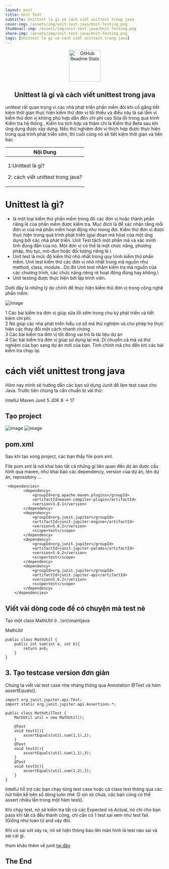 ```yaml
---
layout: post
title: Unit Test
subtitle: Unittest là gì và cách viết unittest trong java
cover-img: /assets/img/unit-test-java/Unit-Testing.png
thumbnail-img: /assets/img/unit-test-java/Unit-Testing.png
share-img: /assets/img/unit-test-java/Unit-Testing.png
tags: [Unittest là gì và cách viết unittest trong java]
---
```


<p align="center">
 <img width="100px" src="https://res.cloudinary.com/anuraghazra/image/upload/v1594908242/logo_ccswme.svg" align="center" alt="GitHub Readme Stats" />
 <h2 align="center">Unittest là gì và cách viết unittest trong java</h2>
</p>

unittest rất quan trọng vì các nhà phát triển phần mềm đôi khi cố gắng tiết kiệm thời gian thực hiện kiểm thử đơn vị tối thiểu và điều này là sai lầm vì kiểm thử đơn vị không phù hợp dẫn đến chi phí cao Sửa lỗi trong quá trình Kiểm tra hệ thống , Kiểm tra tích hợp và thậm chí là Kiểm thử Beta sau khi ứng dụng được xây dựng. Nếu thử nghiệm đơn vị thích hợp được thực hiện trong quá trình phát triển sớm, thì cuối cùng nó sẽ tiết kiệm thời gian và tiền bạc.

<div align="center">
 <table >
  <theader>
  <th>
   Nội Dung 
   </th>
   </theader>
  <tbody>
  <td>
   <p>1:Unittest là gì?</p>
   <p>2: cách viết unittest trong java?</p>
   </td>
   </tbody>
   </table>
</div>

# Unittest là gì?

- là một loại kiểm thử phần mềm trong đó các đơn vị hoặc thành phần riêng lẻ của phần mềm được kiểm tra. Mục đích là để xác nhận rằng mỗi đơn vị của mã phần mềm hoạt động như mong đợi. Kiểm thử đơn vị được thực hiện trong quá trình phát triển (giai đoạn mã hóa) của một ứng dụng bởi các nhà phát triển. Unit Test tách một phần mã và xác minh tính đúng đắn của nó. Một đơn vị có thể là một chức năng, phương pháp, thủ tục, mô-đun hoặc đối tượng riêng lẻ.\
- Unit test là mức độ kiểm thử nhỏ nhất trong quy trình kiểm thử phần mềm. Unit test kiểm thử các đơn vị nhỏ nhất trong mã nguồn như method, class, module...Do đó Unit test nhằm kiểm tra mã nguồn của các chương trình, các chức năng riêng rẽ hoạt động đúng hay không.\
- Unit testing được thực hiện bởi lập trình viên.

Dưới đây là những lý do chính để thực hiện kiểm thử đơn vị trong công nghệ phần mềm:

![image](https://user-images.githubusercontent.com/109157942/224485935-42aba72f-11f3-45ce-b1ee-2258c9d0d34c.png)

1 Các bài kiểm tra đơn vị giúp sửa lỗi sớm trong chu kỳ phát triển và tiết kiệm chi phí.\
2 Nó giúp các nhà phát triển hiểu cơ sở mã thử nghiệm và cho phép họ thực hiện các thay đổi một cách nhanh chóng\
3 Các bài kiểm tra đơn vị tốt đóng vai trò là tài liệu dự án\
4 Các bài kiểm tra đơn vị giúp sử dụng lại mã. Di chuyển cả mã và thử nghiệm của bạn sang dự án mới của bạn. Tinh chỉnh mã cho đến khi các bài kiểm tra chạy lại.

# cách viết unittest trong java

Hôm nay mình sẽ hướng dẫn các bạn sử dụng Junit để làm test case cho Java. Trước tiên chúng ta cần chuẩn bị vài thứ:

IntelliJ
Maven
Junit 5
JDK 8 -> 17

## Tạo project

![image](https://user-images.githubusercontent.com/109157942/224486183-203b8a9f-82de-4f66-966d-df80b95582fb.png)
![image](https://user-images.githubusercontent.com/109157942/224486199-6a478cb9-075d-40e4-a2f8-c63eacf4ccb6.png)

## pom.xml

Sau khi tạo xong project, các bạn thấy file pom.xml.

File pom.xml là nơi khai báo tất cả những gì liên quan đến dự án được cấu hình qua maven, như khai báo các dependency, version của dự án, tên dự án, repossitory …

```
 <dependencies>
        <dependency>
            <groupId>org.apache.maven.plugins</groupId>
            <artifactId>maven-compiler-plugin</artifactId>
            <version>3.8.1</version>
        </dependency>
        <dependency>
            <groupId>org.junit.jupiter</groupId>
            <artifactId>junit-jupiter-engine</artifactId>
            <version>5.6.2</version>
            <scope>test</scope>
        </dependency>
        <dependency>
            <groupId>org.junit.jupiter</groupId>
            <artifactId>junit-jupiter-params</artifactId>
            <version>5.6.2</version>
            <scope>test</scope>
        </dependency>
        <dependency>
            <groupId>org.junit.jupiter</groupId>
            <artifactId>junit-jupiter-api</artifactId>
            <version>5.6.2</version>
            <scope>test</scope>
        </dependency>
    </dependencies>
```

## Viết vài dòng code để có chuyện mà test nè

Tạo một class MathUtil ở ..\src\main\java

MathUtil

```
public class MathUtil {
    public int sum(int a, int b){
        return a+b;
    }
}
```

## 3. Tạo testcase version đơn giản

Chúng ta viết vài test case nhẹ nhàng thông qua Annotation @Test và hàm assertEquals().

```
import org.junit.jupiter.api.Test;
import static org.junit.jupiter.api.Assertions.*;

public class MathUtilTest {
    MathUtil util = new MathUtil();

    @Test
    void test1(){
        assertEquals(util.sum(1,1),2);
    }
    @Test
    void test2(){
        assertEquals(util.sum(1,1),3);
    }
    @Test
    void test3(){
        assertEquals(util.sum(1,2),3);
    }
}
```

IntelliJ hỗ trợ các bạn chạy từng test case hoặc cả class test thông qua các nút hiện kế bên số dòng luôn nhé :D xịn xò chưa, các bạn cũng có thể assert nhiều lần trong một hàm test().

Khi chạy test, nó sẽ kiểm tra tất cả các Expected và Actual, nó chỉ cho bạn pass khi tất cả đều thành công, chỉ cần có 1 test sai xem như test fail. (Giống như toán tử and vậy đó).

Khi có sai sót xảy ra, nó sẽ hiện thông báo lên màn hình là test nào sai và sai cái gì.

tham khảo thêm về junit [tại đây](https://junit.org/junit5/docs/current/user-guide/)

## The End
